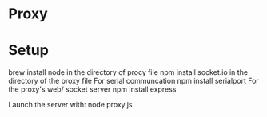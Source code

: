 # Proxy

# Setup
brew install node in the directory of procy file
npm install socket.io in the directory of the proxy file
For serial communcation npm install serialport 
For the proxy's web/ socket server npm install express

Launch the server with: node proxy.js


